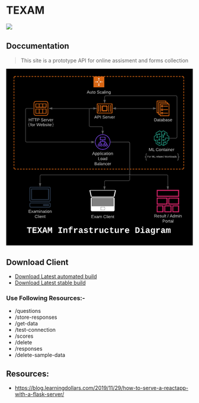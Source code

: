 # TEXAM

![](gui/favicon.ico)

## Doccumentation

> This site is a prototype API for online assisment and forms collection


![](Documentation/Diagram.png)

## Download Client 
- [Download Latest automated build](https://github.com/harshsinghvi/texam/releases/download/latest/quiz-windows.exe)
- [Download Latest stable build](https://github.com/harshsinghvi/texam/releases/download/stable/quiz-windows.exe)

### Use Following Resources:- 

* /questions
* /store-responses
* /get-data
* /test-connection
* /scores
* /delete   
* /responses
* /delete-sample-data

## Resources:
- https://blog.learningdollars.com/2019/11/29/how-to-serve-a-reactapp-with-a-flask-server/
